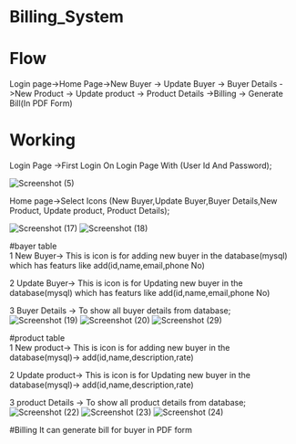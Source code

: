 
# Billing_System


# Flow 

Login page->Home Page->New Buyer -> Update Buyer -> Buyer Details ->New Product -> Update product -> Product Details ->Billing -> Generate Bill(In PDF Form)

# Working

Login Page ->First Login On Login Page With (User Id And Password);

![Screenshot (5)](https://user-images.githubusercontent.com/115030944/213847451-d63e49cc-76b8-4ce6-a065-6ddf519e4738.png)

Home page->Select Icons (New Buyer,Update Buyer,Buyer Details,New Product, Update product, Product Details);

![Screenshot (17)](https://user-images.githubusercontent.com/115030944/213847554-06564c40-4985-4956-bc29-23e6a7e215ca.png)
![Screenshot (18)](https://user-images.githubusercontent.com/115030944/213847605-f47c7d0c-291b-49f4-b172-6a62f5727264.png)


  #bayer table     
  1 New Buyer->  This is icon is for adding new buyer in the database(mysql) which has featurs like add(id,name,email,phone No)
  
  2 Update Buyer->  This is icon is for Updating new buyer in the database(mysql) which has featurs like add(id,name,email,phone No)
  
  3 Buyer Details -> To show all buyer details from database;      
  ![Screenshot (19)](https://user-images.githubusercontent.com/115030944/213847815-451666d9-46ab-4a87-aed5-56beacefee26.png)
  ![Screenshot (20)](https://user-images.githubusercontent.com/115030944/213848308-210ef31d-5bb1-4c1e-9e66-2dfce3e1956b.png)
  ![Screenshot (29)](https://user-images.githubusercontent.com/115030944/213848512-ed9ca1a5-6905-4852-9c66-36e8c3ba31ba.png)


   #product table    
  1 New product->  This is icon is for adding new buyer in the database(mysql)-> add(id,name,description,rate)
  
  2 Update product->  This is icon is for Updating new buyer in the database(mysql)-> add(id,name,description,rate)   
  
  3 product Details -> To show all product details from database;  
  ![Screenshot (22)](https://user-images.githubusercontent.com/115030944/213848695-31fe66ec-8068-479e-9165-71406e6a5e1d.png)
  ![Screenshot (23)](https://user-images.githubusercontent.com/115030944/213848703-a698dd25-7ad9-4857-8b63-9ec110b06015.png)
  ![Screenshot (24)](https://user-images.githubusercontent.com/115030944/213848712-5d3c4728-bbb5-4ede-babb-ffdbaab48e28.png)



  
   #Billing
   It can generate bill for buyer in PDF form


